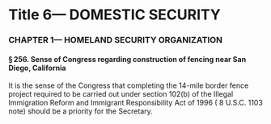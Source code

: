 
# Title 6— DOMESTIC SECURITY
### CHAPTER 1— HOMELAND SECURITY ORGANIZATION
#### § 256. Sense of Congress regarding construction of fencing near San Diego, California

It is the sense of the Congress that completing the 14-mile border fence project required to be carried out under section 102(b) of the Illegal Immigration Reform and Immigrant Responsibility Act of 1996 ( 8 U.S.C. 1103 note) should be a priority for the Secretary.
